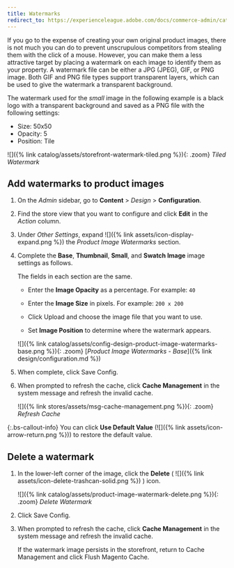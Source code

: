 ```yaml
---
title: Watermarks
redirect_to: https://experienceleague.adobe.com/docs/commerce-admin/catalog/products/digital-assets/product-image.html#watermarks
---
```


If you go to the expense of creating your own original product images, there is not much you can do to prevent unscrupulous competitors from stealing them with the click of a mouse. However, you can make them a less attractive target by placing a watermark on each image to identify them as your property. A watermark file can be either a JPG (JPEG), GIF, or PNG image. Both GIF and PNG file types support transparent layers, which can be used to give the watermark a transparent background.

The watermark used for the _small_ image in the following example is a black logo with a transparent background and saved as a PNG file with the following settings:

- Size: 50x50
- Opacity: 5
- Position: Tile

![]({% link catalog/assets/storefront-watermark-tiled.png %}){: .zoom}
_Tiled Watermark_

## Add watermarks to product images

1. On the _Admin_ sidebar, go to **Content** > _Design_ > **Configuration**.

1. Find the store view that you want to configure and click **Edit** in the _Action_ column.

1. Under _Other Settings_, expand ![]({% link assets/icon-display-expand.png %}) the _Product Image Watermarks_ section.

1. Complete the **Base**, **Thumbnail**, **Small**, and **Swatch Image** image settings as follows.

   The fields in each section are the same.

   - Enter the **Image Opacity** as a percentage. For example: `40`

   - Enter the **Image Size** in pixels. For example: `200 x 200`

   - Click <span class="btn">Upload</span> and choose the image file that you want to use.

   - Set **Image Position** to determine where the watermark appears.

    ![]({% link catalog/assets/config-design-product-image-watermarks-base.png %}){: .zoom}
    [_Product Image Watermarks - Base_]({% link design/configuration.md %})

1. When complete, click <span class="btn">Save Config</span>.

1. When prompted to refresh the cache, click **Cache Management** in the system message and refresh the invalid cache.

    ![]({% link stores/assets/msg-cache-management.png %}){: .zoom}
    _Refresh Cache_

{:.bs-callout-info}
You can click **Use Default Value** (![]({% link assets/icon-arrow-return.png %})) to restore the default value.

## Delete a watermark

1. In the lower-left corner of the image, click the **Delete** ( ![]({% link assets/icon-delete-trashcan-solid.png %}) ) icon.

    ![]({% link catalog/assets/product-image-watermark-delete.png %}){: .zoom}
    _Delete Watermark_

1. Click <span class="btn">Save Config</span>.

1. When prompted to refresh the cache, click **Cache Management** in the system message and refresh the invalid cache.

    If the watermark image persists in the storefront, return to Cache Management and click <span class="btn">Flush Magento Cache</span>.
